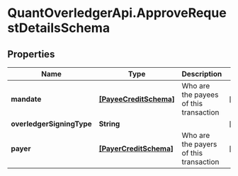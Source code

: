 # QuantOverledgerApi.ApproveRequestDetailsSchema

## Properties

Name | Type | Description | Notes
------------ | ------------- | ------------- | -------------
**mandate** | [**[PayeeCreditSchema]**](PayeeCreditSchema.md) | Who are the payees of this transaction | [optional] 
**overledgerSigningType** | **String** |  | [optional] 
**payer** | [**[PayerCreditSchema]**](PayerCreditSchema.md) | Who are the payers of this transaction | [optional] 



